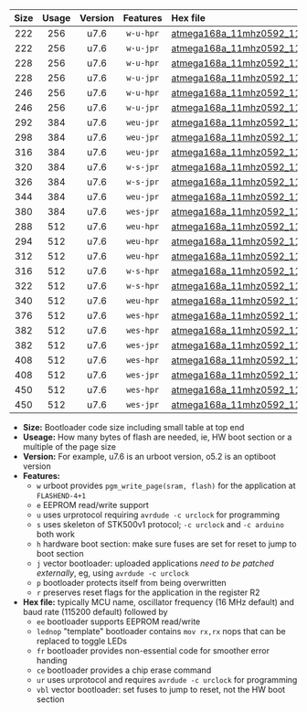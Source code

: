 |Size|Usage|Version|Features|Hex file|
|:-:|:-:|:-:|:-:|:--|
|222|256|u7.6|`w-u-hpr`|[atmega168a_11mhz0592_115200bps_ur.hex](https://raw.githubusercontent.com/stefanrueger/urboot/main/atmega168a_11mhz0592_115200bps_ur.hex)|
|222|256|u7.6|`w-u-jpr`|[atmega168a_11mhz0592_115200bps_ur_vbl.hex](https://raw.githubusercontent.com/stefanrueger/urboot/main/atmega168a_11mhz0592_115200bps_ur_vbl.hex)|
|228|256|u7.6|`w-u-hpr`|[atmega168a_11mhz0592_115200bps_lednop_ur.hex](https://raw.githubusercontent.com/stefanrueger/urboot/main/atmega168a_11mhz0592_115200bps_lednop_ur.hex)|
|228|256|u7.6|`w-u-jpr`|[atmega168a_11mhz0592_115200bps_lednop_ur_vbl.hex](https://raw.githubusercontent.com/stefanrueger/urboot/main/atmega168a_11mhz0592_115200bps_lednop_ur_vbl.hex)|
|246|256|u7.6|`w-u-hpr`|[atmega168a_11mhz0592_115200bps_lednop_fr_ur.hex](https://raw.githubusercontent.com/stefanrueger/urboot/main/atmega168a_11mhz0592_115200bps_lednop_fr_ur.hex)|
|246|256|u7.6|`w-u-jpr`|[atmega168a_11mhz0592_115200bps_lednop_fr_ur_vbl.hex](https://raw.githubusercontent.com/stefanrueger/urboot/main/atmega168a_11mhz0592_115200bps_lednop_fr_ur_vbl.hex)|
|292|384|u7.6|`weu-jpr`|[atmega168a_11mhz0592_115200bps_ee_ur_vbl.hex](https://raw.githubusercontent.com/stefanrueger/urboot/main/atmega168a_11mhz0592_115200bps_ee_ur_vbl.hex)|
|298|384|u7.6|`weu-jpr`|[atmega168a_11mhz0592_115200bps_ee_lednop_ur_vbl.hex](https://raw.githubusercontent.com/stefanrueger/urboot/main/atmega168a_11mhz0592_115200bps_ee_lednop_ur_vbl.hex)|
|316|384|u7.6|`weu-jpr`|[atmega168a_11mhz0592_115200bps_ee_lednop_fr_ur_vbl.hex](https://raw.githubusercontent.com/stefanrueger/urboot/main/atmega168a_11mhz0592_115200bps_ee_lednop_fr_ur_vbl.hex)|
|320|384|u7.6|`w-s-jpr`|[atmega168a_11mhz0592_115200bps_vbl.hex](https://raw.githubusercontent.com/stefanrueger/urboot/main/atmega168a_11mhz0592_115200bps_vbl.hex)|
|326|384|u7.6|`w-s-jpr`|[atmega168a_11mhz0592_115200bps_lednop_vbl.hex](https://raw.githubusercontent.com/stefanrueger/urboot/main/atmega168a_11mhz0592_115200bps_lednop_vbl.hex)|
|344|384|u7.6|`weu-jpr`|[atmega168a_11mhz0592_115200bps_ee_lednop_fr_ce_ur_vbl.hex](https://raw.githubusercontent.com/stefanrueger/urboot/main/atmega168a_11mhz0592_115200bps_ee_lednop_fr_ce_ur_vbl.hex)|
|380|384|u7.6|`wes-jpr`|[atmega168a_11mhz0592_115200bps_ee_vbl.hex](https://raw.githubusercontent.com/stefanrueger/urboot/main/atmega168a_11mhz0592_115200bps_ee_vbl.hex)|
|288|512|u7.6|`weu-hpr`|[atmega168a_11mhz0592_115200bps_ee_ur.hex](https://raw.githubusercontent.com/stefanrueger/urboot/main/atmega168a_11mhz0592_115200bps_ee_ur.hex)|
|294|512|u7.6|`weu-hpr`|[atmega168a_11mhz0592_115200bps_ee_lednop_ur.hex](https://raw.githubusercontent.com/stefanrueger/urboot/main/atmega168a_11mhz0592_115200bps_ee_lednop_ur.hex)|
|312|512|u7.6|`weu-hpr`|[atmega168a_11mhz0592_115200bps_ee_lednop_fr_ur.hex](https://raw.githubusercontent.com/stefanrueger/urboot/main/atmega168a_11mhz0592_115200bps_ee_lednop_fr_ur.hex)|
|316|512|u7.6|`w-s-hpr`|[atmega168a_11mhz0592_115200bps.hex](https://raw.githubusercontent.com/stefanrueger/urboot/main/atmega168a_11mhz0592_115200bps.hex)|
|322|512|u7.6|`w-s-hpr`|[atmega168a_11mhz0592_115200bps_lednop.hex](https://raw.githubusercontent.com/stefanrueger/urboot/main/atmega168a_11mhz0592_115200bps_lednop.hex)|
|340|512|u7.6|`weu-hpr`|[atmega168a_11mhz0592_115200bps_ee_lednop_fr_ce_ur.hex](https://raw.githubusercontent.com/stefanrueger/urboot/main/atmega168a_11mhz0592_115200bps_ee_lednop_fr_ce_ur.hex)|
|376|512|u7.6|`wes-hpr`|[atmega168a_11mhz0592_115200bps_ee.hex](https://raw.githubusercontent.com/stefanrueger/urboot/main/atmega168a_11mhz0592_115200bps_ee.hex)|
|382|512|u7.6|`wes-hpr`|[atmega168a_11mhz0592_115200bps_ee_lednop.hex](https://raw.githubusercontent.com/stefanrueger/urboot/main/atmega168a_11mhz0592_115200bps_ee_lednop.hex)|
|382|512|u7.6|`wes-jpr`|[atmega168a_11mhz0592_115200bps_ee_lednop_vbl.hex](https://raw.githubusercontent.com/stefanrueger/urboot/main/atmega168a_11mhz0592_115200bps_ee_lednop_vbl.hex)|
|408|512|u7.6|`wes-hpr`|[atmega168a_11mhz0592_115200bps_ee_lednop_fr.hex](https://raw.githubusercontent.com/stefanrueger/urboot/main/atmega168a_11mhz0592_115200bps_ee_lednop_fr.hex)|
|408|512|u7.6|`wes-jpr`|[atmega168a_11mhz0592_115200bps_ee_lednop_fr_vbl.hex](https://raw.githubusercontent.com/stefanrueger/urboot/main/atmega168a_11mhz0592_115200bps_ee_lednop_fr_vbl.hex)|
|450|512|u7.6|`wes-hpr`|[atmega168a_11mhz0592_115200bps_ee_lednop_fr_ce.hex](https://raw.githubusercontent.com/stefanrueger/urboot/main/atmega168a_11mhz0592_115200bps_ee_lednop_fr_ce.hex)|
|450|512|u7.6|`wes-jpr`|[atmega168a_11mhz0592_115200bps_ee_lednop_fr_ce_vbl.hex](https://raw.githubusercontent.com/stefanrueger/urboot/main/atmega168a_11mhz0592_115200bps_ee_lednop_fr_ce_vbl.hex)|

- **Size:** Bootloader code size including small table at top end
- **Useage:** How many bytes of flash are needed, ie, HW boot section or a multiple of the page size
- **Version:** For example, u7.6 is an urboot version, o5.2 is an optiboot version
- **Features:**
  + `w` urboot provides `pgm_write_page(sram, flash)` for the application at `FLASHEND-4+1`
  + `e` EEPROM read/write support
  + `u` uses urprotocol requiring `avrdude -c urclock` for programming
  + `s` uses skeleton of STK500v1 protocol; `-c urclock` and `-c arduino` both work
  + `h` hardware boot section: make sure fuses are set for reset to jump to boot section
  + `j` vector bootloader: uploaded applications *need to be patched externally*, eg, using `avrdude -c urclock`
  + `p` bootloader protects itself from being overwritten
  + `r` preserves reset flags for the application in the register R2
- **Hex file:** typically MCU name, oscillator frequency (16 MHz default) and baud rate (115200 default) followed by
  + `ee` bootloader supports EEPROM read/write
  + `lednop` "template" bootloader contains `mov rx,rx` nops that can be replaced to toggle LEDs
  + `fr` bootloader provides non-essential code for smoother error handing
  + `ce` bootloader provides a chip erase command
  + `ur` uses urprotocol and requires `avrdude -c urclock` for programming
  + `vbl` vector bootloader: set fuses to jump to reset, not the HW boot section
